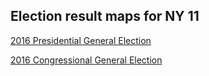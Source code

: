 ## Election result maps for NY 11

<!---
[2017 Mayoral General Election](/2017_mayor.html)
-->

[2016 Presidential General Election](/2016_pres.html)


[2016 Congressional General Election](/2016_cong.html)
